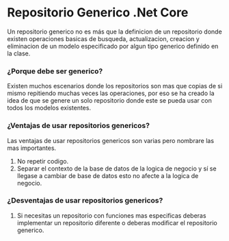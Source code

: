 # Repositorio Generico .Net Core

Un repositorio generico no es más que la definicion de un repositorio donde existen operaciones basicas de busqueda, actualizacion, creacion y eliminacion de un modelo especificado por algun tipo generico definido en la clase.

### ¿Porque debe ser generico?

Existen muchos escenarios donde los repositorios son mas que copias de si mismo repitiendo muchas veces las operaciones, por eso se ha creado la idea de que se genere un solo repositorio donde este se pueda usar con todos los modelos existentes.

### ¿Ventajas de usar repositorios genericos?

Las ventajas de usar repositorios genericos son varias pero nombrare las mas importantes.

1. No repetir codigo.
2. Separar el contexto de la base de datos de la logica de negocio y sí se llegase a cambiar de base de datos esto no afecte a la logica de negocio.

### ¿Desventajas de usar repositorios genericos?

1. Si necesitas un repositorio con funciones mas especificas deberas implementar un repositorio diferente o deberas modificar el repositorio generico.




